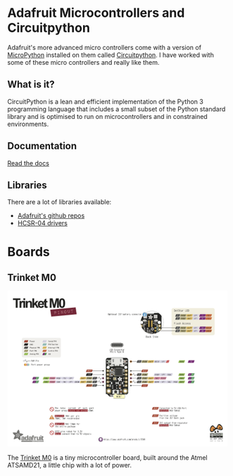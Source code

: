 # Adafruit Microcontrollers and Circuitpython

Adafruit's more advanced micro controllers come with a version of
[MicroPython](http://micropython.org/) installed on them called
 [Circuitpython](https://learn.adafruit.com/welcome-to-circuitpython/what-is-circuitpython).
I have worked with some of these micro controllers and really like them.

## What is it?

CircuitPython is a lean and efficient implementation of the Python 3 programming language that includes a small subset of the Python standard library and is optimised to run on microcontrollers and in constrained environments.

## Documentation

[Read the docs](https://circuitpython.readthedocs.io/en/latest/docs/index.html)

## Libraries

There are a lot of libraries available:

- [Adafruit's github repos](https://github.com/adafruit/Adafruit_CircuitPython_Bundle)
- [HCSR-04 drivers](https://github.com/mmabey/CircuitPython_HCSR04)


# Boards

## Trinket M0

<img src="pics/Trinket_M0.png" width="500px">

The [Trinket M0](https://www.adafruit.com/product/3500) is a tiny microcontroller
board, built around the Atmel ATSAMD21, a little chip with a lot of power.
